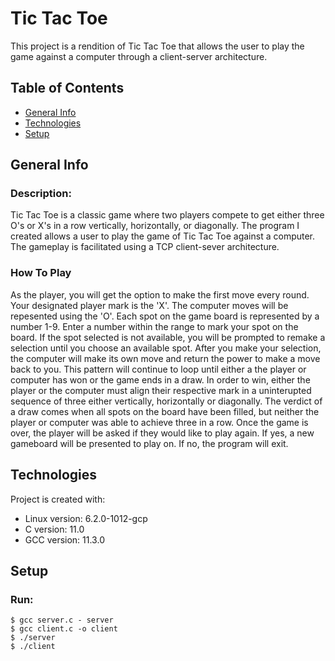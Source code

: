 # Tic Tac Toe
This project is a rendition of Tic Tac Toe that allows the user to play the 
game against a computer through a client-server architecture.

## Table of Contents
* [General Info](#general-info)
* [Technologies](#technologies)
* [Setup](#setup)

## General Info
### Description:
Tic Tac Toe is a classic game where two players compete to get either 
three O's or X's in a row vertically, horizontally, or diagonally. 
The program I created allows a user to play the game of Tic Tac Toe
against a computer. The gameplay is facilitated using a TCP client-sever
architecture. 

### How To Play
As the player, you will get the option to make the first move every round. Your designated player mark is the 'X'. The computer moves will be repesented using the 'O'. Each spot on the game board is represented by a number 1-9. Enter a number within the range to mark your spot on the board. If the spot selected is not available, you will be prompted to remake a selection until you choose an available spot. After you make your selection, the computer will make its own move and return the power to make a move back to you. This pattern will continue to loop until either a the player or computer has won or the game ends in a draw. In order to win, either the player or the computer must align their respective mark in a uninterupted sequence of three either vertically, horizontally or diagonally. The verdict of a draw comes when all spots on the board have been filled, but neither the player or computer was able to achieve three in a row.
Once the game is over, the player will be asked if they would like to play again. If yes, a new gameboard will be presented to play on. If no, the program will exit.

## Technologies
Project is created with:
* Linux version: 6.2.0-1012-gcp
* C version: 11.0
* GCC version: 11.3.0

## Setup
### Run:
```
$ gcc server.c - server  
$ gcc client.c -o client  
$ ./server
$ ./client
```
